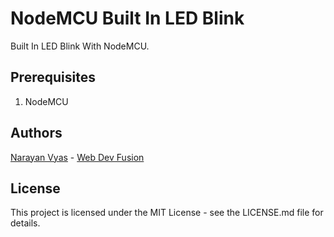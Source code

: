 # NodeMCU Built In LED Blink
Built In LED Blink With NodeMCU.

## Prerequisites
1. NodeMCU

## Authors
[Narayan Vyas](https://www.narayanvyas.org) - [Web Dev Fusion](https://www.webdevfusion.com)

## License
This project is licensed under the MIT License - see the LICENSE.md file for details.
